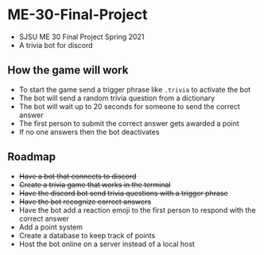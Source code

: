 # ME-30-Final-Project
 - SJSU ME 30 Final Project Spring 2021
 - A trivia bot for discord
 
 ## How the game will work
 - To start the game send a trigger phrase like `.trivia` to activate the bot
 - The bot will send a random trivia question from a dictionary
 - The bot will wait up to 20 seconds for someone to send the correct answer
 - The first person to submit the correct answer gets awarded a point
 - If no one answers then the bot deactivates



## Roadmap
- ~~Have a bot that connects to discord~~
- ~~Create a trivia game that works in the terminal~~
- ~~Have the discord bot send trivia questions with a trigger phrase~~
- ~~Have the bot recognize correct answers~~
- Have the bot add a reaction emoji to the first person to respond with the correct answer
- Add a point system
- Create a database to keep track of points
- Host the bot online on a server instead of a local host
